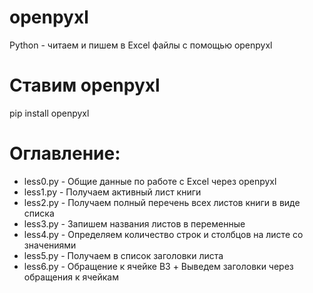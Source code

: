 # openpyxl
Python - читаем и пишем в Excel файлы с помощью openpyxl

# Ставим openpyxl
pip install openpyxl

# Оглавление:
- less0.py - Общие данные по работе с Excel через openpyxl
- less1.py - Получаем активный лист книги
- less2.py - Получаем полный перечень всех листов книги в виде списка
- less3.py - Запишем названия листов в переменные
- less4.py - Определяем количество строк и столбцов на листе со значениями
- less5.py - Получаем в список заголовки листа
- less6.py - Обращение к ячейке B3 + Выведем заголовки через обращения к ячейкам
